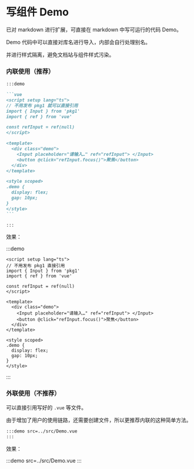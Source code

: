 # 写组件 Demo

已对 markdown 进行扩展，可直接在 markdown 中写可运行的代码 Demo。

Demo 代码中可以直接对库名进行导入，内部会自行处理别名。

并进行样式隔离，避免文档站与组件样式污染。

### 内联使用（推荐）

````md
:::demo

```vue
<script setup lang="ts">
// 不用发布 pkg1 就可以直接引用
import { Input } from 'pkg1'
import { ref } from 'vue'

const refInput = ref(null)
</script>

<template>
  <div class="demo">
    <Input placeholder="请输入…" ref="refInput"> </Input>
    <button @click="refInput.focus()">聚焦</button>
  </div>
</template>

<style scoped>
.demo {
  display: flex;
  gap: 10px;
}
</style>
```

:::
````

效果：

:::demo

```vue
<script setup lang="ts">
// 不用发布 pkg1 直接引用
import { Input } from 'pkg1'
import { ref } from 'vue'

const refInput = ref(null)
</script>

<template>
  <div class="demo">
    <Input placeholder="请输入…" ref="refInput"> </Input>
    <button @click="refInput.focus()">聚焦</button>
  </div>
</template>

<style scoped>
.demo {
  display: flex;
  gap: 10px;
}
</style>
```

:::

### 外联使用（不推荐）

可以直接引用写好的 `.vue` 等文件。

由于增加了用户的使用链路，还需要创建文件，所以更推荐内联的这种简单方法。

```md
:::demo src=../src/Demo.vue
:::
```

效果：

:::demo src=../src/Demo.vue
:::
